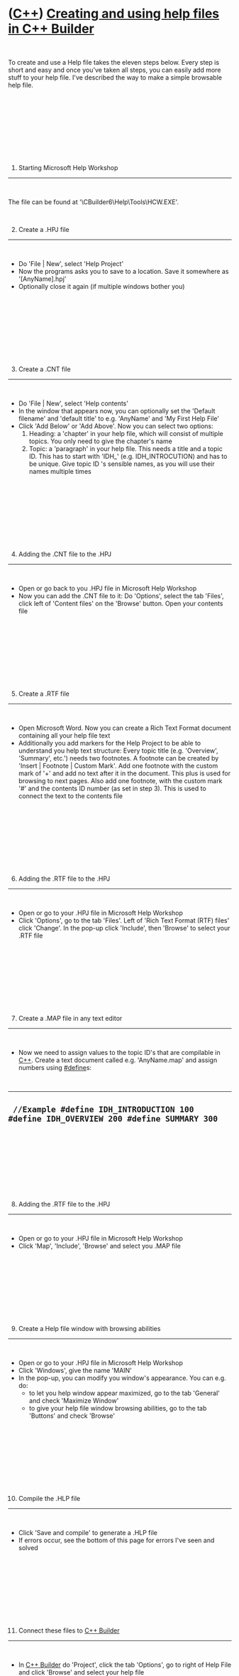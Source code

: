 
 

 

 

 

 

([C++](Cpp.md)) [Creating and using help files in C++ Builder](CppBuilderHelp.md)
===================================================================================

 

To create and use a Help file takes the eleven steps below. Every step
is short and easy and once you've taken all steps, you can easily add
more stuff to your help file. I've described the way to make a simple
browsable help file.

 

 

 

 

 

1) Starting Microsoft Help Workshop
-----------------------------------

 

The file can be found at '\\CBuilder6\\Help\\Tools\\HCW.EXE'.

 

2) Create a .HPJ file
---------------------

 

-   Do 'File | New', select 'Help Project'
-   Now the programs asks you to save to a location. Save it somewhere
    as '\[AnyName\].hpj'
-   Optionally close it again (if multiple windows bother you)

 

 

 

 

 

3) Create a .CNT file
---------------------

 

-   Do 'File | New', select 'Help contents'
-   In the window that appears now, you can optionally set the 'Default
    filename' and 'default title' to e.g. 'AnyName' and 'My First Help
    File'
-   Click 'Add Below' or 'Add Above'. Now you can select two options:
    1.  Heading: a 'chapter' in your help file, which will consist of
        multiple topics. You only need to give the chapter's name
    2.  Topic: a 'paragraph' in your help file. This needs a title and a
        topic ID. This has to start with 'IDH\_' (e.g. IDH\_INTROCUTION)
        and has to be unique. Give topic ID 's sensible names, as you
        will use their names multiple times

 

 

 

 

 

4) Adding the .CNT file to the .HPJ
-----------------------------------

 

-   Open or go back to you .HPJ file in Microsoft Help Workshop
-   Now you can add the .CNT file to it: Do 'Options', select the tab
    'Files', click left of 'Content files' on the 'Browse' button. Open
    your contents file

 

 

 

 

 

5) Create a .RTF file
---------------------

 

-   Open Microsoft Word. Now you can create a Rich Text Format document
    containing all your help file text
-   Additionally you add markers for the Help Project to be able to
    understand you help text structure: Every topic title (e.g.
    'Overview', 'Summary', etc.') needs two footnotes. A footnote can be
    created by 'Insert | Footnote | Custom Mark'. Add one footnote with
    the custom mark of '+' and add no text after it in the document.
    This plus is used for browsing to next pages. Also add one footnote,
    with the custom mark '\#' and the contents ID number (as set in
    step 3). This is used to connect the text to the contents file

 

 

 

 

 

6) Adding the .RTF file to the .HPJ
-----------------------------------

 

-   Open or go to your .HPJ file in Microsoft Help Workshop
-   Click 'Options', go to the tab 'Files'. Left of 'Rich Text
    Format (RTF) files' click 'Change'. In the pop-up click 'Include',
    then 'Browse' to select your .RTF file

 

 

 

 

 

7) Create a .MAP file in any text editor
----------------------------------------

 

-   Now we need to assign values to the topic ID's that are compilable
    in [C++](Cpp.md). Create a text document called e.g. 'AnyName.map'
    and assign numbers using [\#define](CppDefine.md)s:

 

  ----------------------------------------------------------------------------------------
  ` //Example #define IDH_INTRODUCTION 100 #define IDH_OVERVIEW 200 #define SUMMARY 300`
  ----------------------------------------------------------------------------------------

 

 

 

 

 

8) Adding the .RTF file to the .HPJ
-----------------------------------

 

-   Open or go to your .HPJ file in Microsoft Help Workshop
-   Click 'Map', 'Include', 'Browse' and select you .MAP file

 

 

 

 

 

9) Create a Help file window with browsing abilities
----------------------------------------------------

 

-   Open or go to your .HPJ file in Microsoft Help Workshop
-   Click 'Windows', give the name 'MAIN'
-   In the pop-up, you can modify you window's appearance. You can e.g.
    do:
    -   to let you help window appear maximized, go to the tab 'General'
        and check 'Maximize Window'
    -   to give your help file window browsing abilities, go to the tab
        'Buttons' and check 'Browse'

 

 

 

 

 

10) Compile the .HLP file
-------------------------

 

-   Click 'Save and compile' to generate a .HLP file
-   If errors occur, see the bottom of this page for errors I've seen
    and solved

 

 

 

 

 

11) Connect these files to [C++ Builder](CppBuilder.md)
--------------------------------------------------------

 

-   In [C++ Builder](CppBuilder.md) do 'Project', click the tab
    'Options', go to right of Help File and click 'Browse' and select
    your help file
-   To activate your help file, use the following code:

  --------------------------------------------------------------------------------
  ` Application->HelpSystem->ShowContextHelp(AnyIdValue,Application->HelpFile);`
  --------------------------------------------------------------------------------

 

-   'AnyIdValue' has to be the number mapped to the topic ID. So do not
    write in you code, for example, 'IDH\_INTRODUCTION' but the value
    mapped to it ('100'). But you could also choose to \#include the
    .MAP file to your project.

 

 

 

 

 

Errors in compiling
-------------------

 

### HC5011: Cannot open the file \[someJunk\]

 

The complete error message is:

 

  --------------------------------------------------------------------------------------------------------------------------------------------------------------------------------------------------------------------------------------------------------------------------------------------
  ` HC5011: Error: C:\Program Files\Borland\CBuilder6\Projects\Simulations\ThorVeen\7\ProjectThorVeenHelpRtf.rtf :  Cannot open the file "{\rtf1\ansi\ansicpg1252\uc1 \deff0\deflang1033\deflangfe1033{\fonttbl{\f0\froman\fcharset0\fprq2{\*\panose 02020603050405020304}Times New Roman."`
  --------------------------------------------------------------------------------------------------------------------------------------------------------------------------------------------------------------------------------------------------------------------------------------------

 

I solved it by changing the filename 'ProjectThorVeenHelpRtf.rtf' in
Windows Explorer (by adding a '2' in the end, changing it to
'ProjectThorVeenHelpRtf2.rtf'). Then it works! Strange though...

 

 

 

 

 

### Bug in Help System and VCL

 

-   Exception is thrown with the message "No context-sensitive help
    installed."

 

When using VCL and C++ Personality in Borland Developer Studion 2006:

 

  -----------------------------------------------------------------------------------------------------------------------------------------------------------------------
  ` This an undocumented bug in the Automated Help System.  This came from the original Forms.pas and so the bug was inherited.  See this page for the Borland Report.`
  -----------------------------------------------------------------------------------------------------------------------------------------------------------------------

 

Add to the main unit:

 

  -------------------------------------------------------------
  ` #include <WinHelpViewer.hpp>  #pragma link WinHelpViewer`
  -------------------------------------------------------------

 

Set the Help file at at either design time or at run time. To set the
Help file at design time, do 'Project-&gt;Options'.

 

To set the Help file at run time, use the line below:

 

  ------------------------------------------------
  ` Application->HelpFile = "C:\\HelpFile.hlp";`
  ------------------------------------------------

 

With this you only have to set the HelpContext or HelpKeyword on the
Control/Forms property and your help will be activated.

 

 

 

 

 

External links
--------------

 

-   [http://www.vizacc.com](http://www.vizacc.com/): HelpMaker, another
    help file maker

 

 

 

 

 

 

